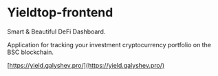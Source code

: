 # Yieldtop-frontend

Smart & Beautiful DeFi Dashboard.

Application for tracking your investment cryptocurrency portfolio on the BSC blockchain.

[https://yield.galyshev.pro/](https://yield.galyshev.pro/)